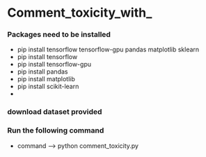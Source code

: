 # Comment_toxicity_with_

### Packages need to be installed
- pip install tensorflow tensorflow-gpu pandas matplotlib sklearn
- pip install tensorflow
- pip install tensorflow-gpu
- pip install pandas
- pip install matplotlib
- pip install scikit-learn
- 
### download dataset provided

### Run the following command 
- command --> python comment_toxicity.py

